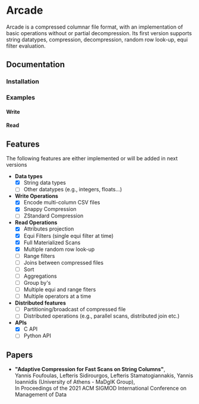 # Arcade

Arcade is a compressed columnar file format, with an implementation of basic operations without or partial decompression. 
Its first version supports string datatypes, compression, decompression, random row look-up, equi filter evaluation.

## Documentation

### Installation

### Examples

#### Write

#### Read

## Features 

The following features are either implemented or will be added in next versions

- <b>Data types</b>
    - [x] String data types
    - [ ] Other datatypes (e.g., integers, floats...) 
- <b>Write Operations</b>
    - [x] Encode multi-column CSV files
    - [x] Snappy Compression
    - [ ] ZStandard Compression
- <b>Read Operations</b>
    - [x] Attributes projection
    - [x] Equi Filters (single equi filter at time)
    - [x] Full Materialized Scans
    - [x] Multiple random row look-up
    - [ ] Range filters
    - [ ] Joins between compressed files
    - [ ] Sort
    - [ ] Aggregations
    - [ ] Group by's
    - [ ] Multiple equi and range fiters
    - [ ] Multiple operators at a time
- <b>Distributed features</b>
    - [ ] Partitioning/broadcast of compressed file
    - [ ] Distributed operations (e.g., parallel scans, distributed join etc.)
- <b>APIs</b>
  - [x] C API
  - [ ] Python API 

## Papers

- <b>"Adaptive Compression for Fast Scans on String Columns"</b>, <br>
Yannis Foufoulas, Lefteris Sidirourgos, Lefteris Stamatogiannakis, Yannis Ioannidis (University of Athens - MaDgIK Group), <br>
In Proceedings of the 2021 ACM SIGMOD International Conference on Management of Data
